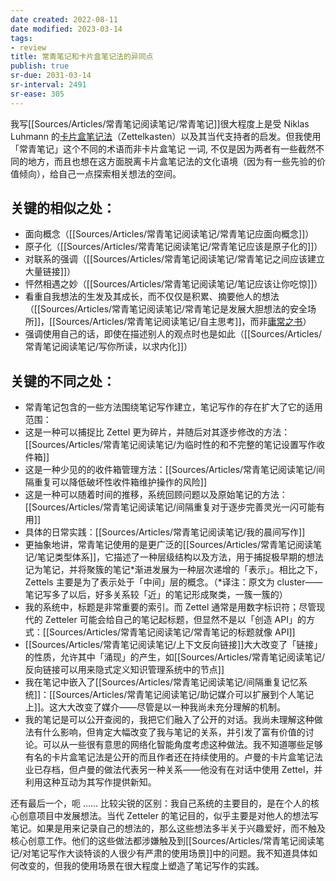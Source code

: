 ```yaml
---
date created: 2022-08-11
date modified: 2023-03-14
tags:
- review
title: 常青笔记和卡片盒笔记法的异同点
publish: true
sr-due: 2031-03-14
sr-interval: 2491
sr-ease: 305
---
```



我写[[Sources/Articles/常青笔记阅读笔记/常青笔记]]很大程度上是受 Niklas Luhmann 的[卡片盒笔记法](https://notes.andymatuschak.org/z2QvtE9w5zs49x7WUeG8Ut1vywHDLiG2Wkm9p)（Zettelkasten）以及其当代支持者的启发。但我使用「常青笔记」这个不同的术语而非卡片盒笔记 一词, 不仅是因为两者有一些截然不同的地方，而且也想在这方面脱离卡片盒笔记法的文化语境（因为有一些先验的价值倾向），给自己一点探索相关想法的空间。

## 关键的相似之处：

- 面向概念（[[Sources/Articles/常青笔记阅读笔记/常青笔记应面向概念]]）
- 原子化（[[Sources/Articles/常青笔记阅读笔记/常青笔记应该是原子化的]]）
- 对联系的强调（[[Sources/Articles/常青笔记阅读笔记/常青笔记之间应该建立大量链接]]）
- 怦然相遇之妙（[[Sources/Articles/常青笔记阅读笔记/笔记应该让你吃惊]]）
- 看重自我想法的生发及其成长，而不仅仅是积累、摘要他人的想法（[[Sources/Articles/常青笔记阅读笔记/常青笔记是发展大胆想法的安全场所]]，[[Sources/Articles/常青笔记阅读笔记/自主思考]]，而非[庸常之书](https://notes.andymatuschak.org/z3SqGJPwaWsZpbAZJLdCaAKfLcLJqZ4BqsRN7)）
- 强调使用自己的话，即使在描述别人的观点时也是如此（[[Sources/Articles/常青笔记阅读笔记/写你所读，以求内化]]）

## 关键的不同之处：

- 常青笔记包含的一些方法围绕笔记写作建立，笔记写作的存在扩大了它的适用范围：
- 这是一种可以捕捉比 Zettel 更为碎片，并随后对其逐步修改的方法：[[Sources/Articles/常青笔记阅读笔记/为临时性的和不完整的笔记设置写作收件箱]]
- 这是一种少见的的收件箱管理方法：[[Sources/Articles/常青笔记阅读笔记/间隔重复可以降低破坏性收件箱维护操作的风险]]
- 这是一种可以随着时间的推移，系统回顾问题以及原始笔记的方法：[[Sources/Articles/常青笔记阅读笔记/间隔重复对于逐步完善灵光一闪可能有用]]
- 具体的日常实践：[[Sources/Articles/常青笔记阅读笔记/我的晨间写作]]
- 更抽象地讲，常青笔记使用的是更广泛的[[Sources/Articles/常青笔记阅读笔记/笔记类型体系]]，它描述了一种层级结构以及方法，用于捕捉极早期的想法记为笔记，并将聚簇的笔记\*渐进发展为一种层次递增的「表示」。相比之下，Zettels 主要是为了表示处于「中间」层的概念。（\*译注：原文为 cluster——笔记写多了以后，好多关系较「近」的笔记形成聚类，一簇一簇的）
- 我的系统中，标题是非常重要的索引。而 Zettel 通常是用数字标识符；尽管现代的 Zetteler 可能会给自己的笔记起标题，但显然不是以「创造 API」的方式：[[Sources/Articles/常青笔记阅读笔记/常青笔记的标题就像 API]]
- [[Sources/Articles/常青笔记阅读笔记/上下文反向链接]]大大改变了「链接」的性质，允许其中「涌现」的产生，如[[Sources/Articles/常青笔记阅读笔记/反向链接可以用来隐式定义知识管理系统中的节点]]
- 我在笔记中嵌入了[[Sources/Articles/常青笔记阅读笔记/间隔重复记忆系统]]：[[Sources/Articles/常青笔记阅读笔记/助记媒介可以扩展到个人笔记上]]。这大大改变了媒介——尽管是以一种我尚未充分理解的机制。
- 我的笔记是可以公开查阅的，我把它们融入了公开的对话。我尚未理解这种做法有什么影响，但肯定大幅改变了我与笔记的关系，并引发了富有价值的讨论。可以从一些很有意思的网络化智能角度考虑这种做法。我不知道哪些足够有名的卡片盒笔记法是公开的而且作者还在持续使用的。卢曼的卡片盒笔记法业已存档，但卢曼的做法代表另一种关系——他没有在对话中使用 Zettel，并利用这种互动为其写作提供新知。

还有最后一个，呃 …… 比较尖锐的区别：我自己系统的主要目的，是在个人的核心创意项目中发展想法。当代 Zetteler 的笔记目的，似乎主要是对他人的想法写笔记。如果是用来记录自己的想法的，那么这些想法多半关于兴趣爱好，而不触及核心创意工作。他们的这些做法都涉嫌触及到[[Sources/Articles/常青笔记阅读笔记/对笔记写作大谈特谈的人很少有严肃的使用场景]]中的问题。我不知道具体如何改变的，但我的使用场景在很大程度上塑造了笔记写作的实践。